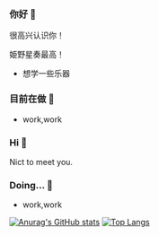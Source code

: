 ### 你好 👋
很高兴认识你！

姫野星奏最高！
 - 想学一些乐器
### 目前在做 🔭
 - work,work
### Hi 👋
Nict to meet you.
### Doing... 🔭
 - work,work
 
 [![Anurag's GitHub stats](https://github-readme-stats.vercel.app/api?username=SkeletonCold&count_private=true)](https://github.com/anuraghazra/github-readme-stats)
 [![Top Langs](https://github-readme-stats.vercel.app/api/top-langs/?username=SkeletonCold&hide=javascript,html&layout=compact)](https://github.com/anuraghazra/github-readme-stats)
<!--
**SkeletonCold/SkeletonCold** is a ✨ _special_ ✨ repository because its `README.md` (this file) appears on your GitHub profile.

Here are some ideas to get you started:

- 🔭 I’m currently working on ...
- 🌱 I’m currently learning ...
- 👯 I’m looking to collaborate on ...
- 🤔 I’m looking for help with ...
- 💬 Ask me about ...
- 📫 How to reach me: ...
- 😄 Pronouns: ...
- ⚡ Fun fact: ...
-->
